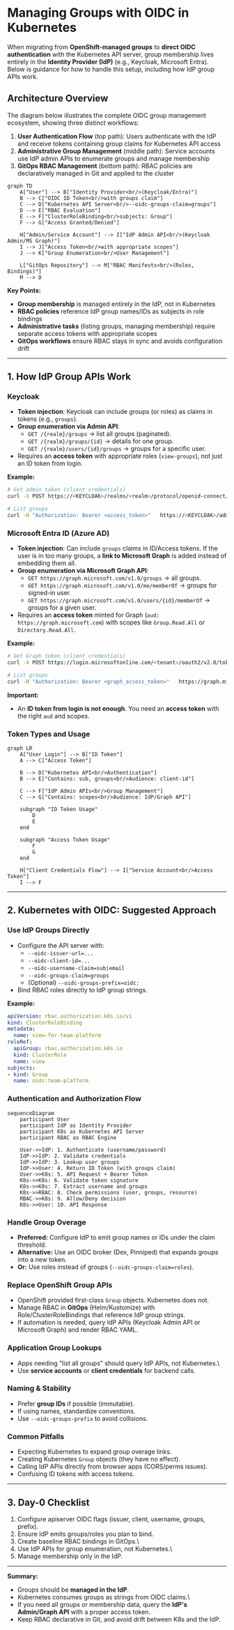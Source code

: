 # Managing Groups with OIDC in Kubernetes

When migrating from **OpenShift-managed groups** to **direct OIDC
authentication** with the Kubernetes API server, group membership lives
entirely in the **Identity Provider (IdP)** (e.g., Keycloak, Microsoft
Entra). Below is guidance for how to handle this setup, including how
IdP group APIs work.

## Architecture Overview

The diagram below illustrates the complete OIDC group management ecosystem, showing three distinct workflows:

1. **User Authentication Flow** (top path): Users authenticate with the IdP and receive tokens containing group claims for Kubernetes API access
2. **Administrative Group Management** (middle path): Service accounts use IdP admin APIs to enumerate groups and manage membership  
3. **GitOps RBAC Management** (bottom path): RBAC policies are declaratively managed in Git and applied to the cluster

```mermaid
graph TD
    A["User"] --> B["Identity Provider<br/>(Keycloak/Entra)"]
    B --> C["OIDC ID Token<br/>with groups claim"]
    C --> D["Kubernetes API Server<br/>--oidc-groups-claim=groups"]
    D --> E["RBAC Evaluation"]
    E --> F["ClusterRoleBinding<br/>subjects: Group"]
    F --> G["Access Granted/Denied"]
    
    H["Admin/Service Account"] --> I["IdP Admin API<br/>(Keycloak Admin/MS Graph)"]
    I --> J["Access Token<br/>with appropriate scopes"]
    J --> K["Group Enumeration<br/>User Management"]
    
    L["GitOps Repository"] --> M["RBAC Manifests<br/>(Roles, Bindings)"]
    M --> D
```

**Key Points:**
- **Group membership** is managed entirely in the IdP, not in Kubernetes
- **RBAC policies** reference IdP group names/IDs as subjects in role bindings
- **Administrative tasks** (listing groups, managing membership) require separate access tokens with appropriate scopes
- **GitOps workflows** ensure RBAC stays in sync and avoids configuration drift

------------------------------------------------------------------------

## 1. How IdP Group APIs Work

### Keycloak

-   **Token injection**: Keycloak can include groups (or roles) as
    claims in tokens (e.g., `groups`).
-   **Group enumeration via Admin API**:
    -   `GET /{realm}/groups` → list all groups (paginated).
    -   `GET /{realm}/groups/{id}` → details for one group.
    -   `GET /{realm}/users/{id}/groups` → groups for a specific user.
-   Requires an **access token** with appropriate roles (`view-groups`),
    not just an ID token from login.

**Example:**

``` bash
# Get admin token (client credentials)
curl -X POST https://<KEYCLOAK>/realms/<realm>/protocol/openid-connect/token   -d grant_type=client_credentials   -d client_id=<admin-client>   -d client_secret=<secret>

# List groups
curl -H "Authorization: Bearer <access_token>"   https://<KEYCLOAK>/admin/realms/<realm>/groups
```

### Microsoft Entra ID (Azure AD)

-   **Token injection**: Can include `groups` claims in ID/Access
    tokens. If the user is in too many groups, a **link to Microsoft
    Graph** is added instead of embedding them all.
-   **Group enumeration via Microsoft Graph API**:
    -   `GET https://graph.microsoft.com/v1.0/groups` → all groups.
    -   `GET https://graph.microsoft.com/v1.0/me/memberOf` → groups for
        signed-in user.
    -   `GET https://graph.microsoft.com/v1.0/users/{id}/memberOf` →
        groups for a given user.
-   Requires an **access token** minted for Graph
    (`aud: https://graph.microsoft.com`) with scopes like
    `Group.Read.All` or `Directory.Read.All`.

**Example:**

``` bash
# Get Graph token (client credentials)
curl -X POST https://login.microsoftonline.com/<tenant>/oauth2/v2.0/token   -d grant_type=client_credentials   -d client_id=<appId>   -d client_secret=<secret>   -d scope="https://graph.microsoft.com/.default"

# List groups
curl -H "Authorization: Bearer <graph_access_token>"   https://graph.microsoft.com/v1.0/groups
```

**Important:**
- An **ID token from login is not enough**. You need an **access token**
with the right `aud` and scopes.

### Token Types and Usage

```mermaid
graph LR
    A["User Login"] --> B["ID Token"]
    A --> C["Access Token"]
    
    B --> D["Kubernetes API<br/>Authentication"]
    B --> E["Contains: sub, groups<br/>Audience: client-id"]
    
    C --> F["IdP Admin APIs<br/>Group Management"]
    C --> G["Contains: scopes<br/>Audience: IdP/Graph API"]
    
    subgraph "ID Token Usage"
        D
        E
    end
    
    subgraph "Access Token Usage"
        F
        G
    end
    
    H["Client Credentials Flow"] --> I["Service Account<br/>Access Token"]
    I --> F
```

------------------------------------------------------------------------

## 2. Kubernetes with OIDC: Suggested Approach

### Use IdP Groups Directly

-   Configure the API server with:
    -   `--oidc-issuer-url=...`
    -   `--oidc-client-id=...`
    -   `--oidc-username-claim=sub|email`
    -   `--oidc-groups-claim=groups`
    -   (Optional) `--oidc-groups-prefix=oidc:`
-   Bind RBAC roles directly to IdP group strings.

**Example:**

``` yaml
apiVersion: rbac.authorization.k8s.io/v1
kind: ClusterRoleBinding
metadata:
  name: view-for-team-platform
roleRef:
  apiGroup: rbac.authorization.k8s.io
  kind: ClusterRole
  name: view
subjects:
- kind: Group
  name: oidc:team-platform
```

### Authentication and Authorization Flow

```mermaid
sequenceDiagram
    participant User
    participant IdP as Identity Provider
    participant K8s as Kubernetes API Server
    participant RBAC as RBAC Engine
    
    User->>IdP: 1. Authenticate (username/password)
    IdP->>IdP: 2. Validate credentials
    IdP->>IdP: 3. Lookup user groups
    IdP->>User: 4. Return ID Token (with groups claim)
    User->>K8s: 5. API Request + Bearer Token
    K8s->>K8s: 6. Validate token signature
    K8s->>K8s: 7. Extract username and groups
    K8s->>RBAC: 8. Check permissions (user, groups, resource)
    RBAC->>K8s: 9. Allow/Deny decision
    K8s->>User: 10. API Response
```

### Handle Group Overage

-   **Preferred:** Configure IdP to emit group names or IDs under the
    claim threshold.
-   **Alternative:** Use an OIDC broker (Dex, Pinniped) that expands
    groups into a new token.
-   **Or:** Use roles instead of groups (`--oidc-groups-claim=roles`).

### Replace OpenShift Group APIs

-   OpenShift provided first-class `Group` objects. Kubernetes does
    not.
-   Manage RBAC in **GitOps** (Helm/Kustomize) with
    Role/ClusterRoleBindings that reference IdP group strings.
-   If automation is needed, query IdP APIs (Keycloak Admin API or
    Microsoft Graph) and render RBAC YAML.

### Application Group Lookups

-   Apps needing "list all groups" should query IdP APIs, not
    Kubernetes.\
-   Use **service accounts** or **client credentials** for backend
    calls.

### Naming & Stability

-   Prefer **group IDs** if possible (immutable).
-   If using names, standardize conventions.
-   Use `--oidc-groups-prefix` to avoid collisions.

### Common Pitfalls

-   Expecting Kubernetes to expand group overage links.
-   Creating Kubernetes `Group` objects (they have no effect).
-   Calling IdP APIs directly from browser apps (CORS/perms issues).
-   Confusing ID tokens with access tokens.

------------------------------------------------------------------------

## 3. Day-0 Checklist

1.  Configure apiserver OIDC flags (issuer, client, username, groups,
    prefix).
2.  Ensure IdP emits groups/roles you plan to bind.
3.  Create baseline RBAC bindings in GitOps.\
4.  Use IdP APIs for group enumeration, not Kubernetes.\
5.  Manage membership only in the IdP.

------------------------------------------------------------------------

**Summary:**
- Groups should be **managed in the IdP**.
- Kubernetes consumes groups as strings from OIDC claims.\
- If you need all groups or membership data, query the **IdP's
Admin/Graph API** with a proper access token.
- Keep RBAC declarative in Git, and avoid drift between K8s and the IdP.
